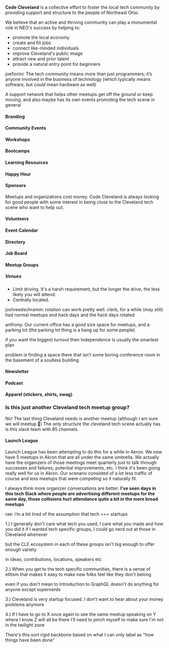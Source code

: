 **Code Cleveland** is a collective effort to foster the local tech community by providing support and structure to the people of Northeast Ohio.

We believe that an active and thriving community can play a monumental role in NEO's success by helping to:

- promote the local economy
- create and fill jobs
- connect like-minded individuals
- improve Cleveland's public image
- attract new and prior talent
- provide a natural entry point for beginners

joefiorini: The tech community means more than just programmers; it’s anyone involved in the business of technology (which typically means software, but _could_ mean hardware as well)

A support network that helps other meetups get off the ground or keep moving, and also maybe has its own events promoting the tech scene in general

#### Branding
#### Community Events
#### Workshops
#### Bootcamps
#### Learning Resources
#### Happy Hour

#### Sponsors
Meetups and organizations cost money. Code Cleveland is always looking for good people with some interest in being close to the Cleveland tech scene who want to help out.

#### Volunteers
#### Event Calendar
#### Directory
#### Job Board
#### Meetup Groups

##### Venues
- Limit driving. It's a harsh requirement, but the longer the drive, the less likely you will attend.
- Centrally located.

joshreedschramm: rotation can work pretty well. clerb, for a while (may still) had normal meetups and hack days and the hack days rotated

anthony: Our current office has a good size space for meetups, and a parking lot (the parking lot thing is a hang up for some people)

if you want the biggest turnout then Independence is usually the smartest plan

problem is finding a space there that isn’t some boring conference room in the basement of a soulless building

#### Newsletter
#### Podcast
#### Apparel (stickers, shirts, swag)

### Is this just another Cleveland tech meetup group?

No! The last thing Cleveland needs is another meetup (although I am sure we will meetup :slightly_smiling_face:)
The only structure the cleveland tech scene actually has is this slack team with 85 channels.

#### Launch League
Launch League has been attempting to do this for a while in Akron. We now have 5 meetups in Akron that are all under the same umbrella. We actually have the organizers of those meetings meet quarterly just to talk through successes and failures, potential improvements, etc. I think it's been going really well for us in Akron. Our scenario consisted of a lot less traffic of course and less meetups that were competing so it naturally fit.
 
I always think more organizer conversations are better. **I've seen days in this tech Slack where people are advertising different meetups for the same day, those collisions hurt attendance quite a bit in the more broad meetups**

rae: i’m a bit tired of the assumption that tech === startups

1.) I generally don't care what tech you used, I care what you made and how you did it
if I wanted tech specific groups, I could go nerd out at those in Cleveland whenever

but the CLE ecosystem in each of these groups isn't big enough to offer enough variety

in ideas, contributions, locations, speakers etc

2.) When you get to the tech specific communities, there is a sense of elitism that makes it easy to make new folks feel like they don't belong

even if you don't mean to
Introduction to GraphQL doesn't do anything for anyone except supernerds

3.) Cleveland is very startup focused. I don't want to hear about your money problems anymore

4.) If I have to go to X once again to see the same meetup speaking on Y where I know Z will all be there I'll need to pinch myself to make sure I'm not in the twilight zone

There's this sort rigid backbone based on what I can only label as "how things have been done"
